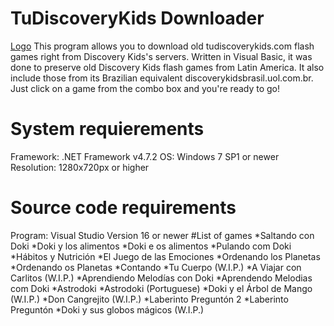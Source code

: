 # TuDiscoveryKids Downloader
[Logo](https://user-images.githubusercontent.com/59231284/131046291-af9f86e7-77f4-486b-b751-16591e0fd36a.png)
This program allows you to download old tudiscoverykids.com flash games right from Discovery Kids's servers. Written in Visual Basic, it was done to preserve old Discovery Kids flash games from Latin America. It also include those from its Brazilian equivalent discoverykidsbrasil.uol.com.br. Just click on a game from the combo box and you're ready to go!
# System requierements
Framework: .NET Framework v4.7.2
OS: Windows 7 SP1 or newer
Resolution: 1280x720px or higher
# Source code requirements
Program: Visual Studio Version 16 or newer
#List of games
*Saltando con Doki
*Doki y los alimentos
*Doki e os alimentos
*Pulando com Doki
*Hábitos y Nutrición
*El Juego de las Emociones
*Ordenando los Planetas
*Ordenando os Planetas
*Contando
*Tu Cuerpo (W.I.P.)
*A Viajar con Carlitos (W.I.P.)
*Aprendiendo Melodías con Doki
*Aprendendo Melodias com Doki
*Astrodoki
*Astrodoki (Portuguese)
*Doki y el Árbol de Mango (W.I.P.)
*Don Cangrejito (W.I.P.)
*Laberinto Preguntón 2
*Laberinto Preguntón
*Doki y sus globos mágicos (W.I.P.)
